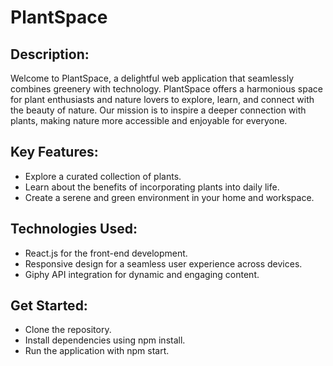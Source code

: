 # PlantSpace
<h2>Description:</h2>

<p>Welcome to PlantSpace, a delightful web application that seamlessly combines greenery with technology. PlantSpace offers a harmonious space for plant enthusiasts and nature lovers to explore, learn, and connect with the beauty of nature. Our mission is to inspire a deeper connection with plants, making nature more accessible and enjoyable for everyone.</p>

<h2>Key Features:</h2>
<ul>
<li>Explore a curated collection of plants.</li>
<li>Learn about the benefits of incorporating plants into daily life.</li>
<li>Create a serene and green environment in your home and workspace.</li>
</ul>
<h2>Technologies Used:</h2>
<ul>
  <li>React.js for the front-end development.</li>
<li>Responsive design for a seamless user experience across devices.</li>
<li>Giphy API integration for dynamic and engaging content.</li>
</ul>

<h2>Get Started:</h2>
<ul>
  <li>Clone the repository.</li>
<li>Install dependencies using npm install.</li>
<li>Run the application with npm start.</li>
</ul>

